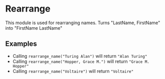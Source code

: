 Rearrange
=========

This module is used for rearranging names.
Turns "LastName, FirstName" into "FirstName LastName"

## Examples

 * Calling `rearrange_name("Turing Alan")` will return `"Alan Turing"`
 * Calling `rearrange_name("Hopper, Grace M.")` will return `"Grace M. Hopper"`
 * Calling `rearrange_name("Voltaire")` will return `"Voltaire"`